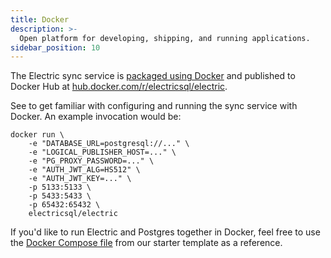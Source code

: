 ```yaml
---
title: Docker
description: >-
  Open platform for developing, shipping, and running applications.
sidebar_position: 10
---
```


The Electric sync service is [packaged using Docker](https://github.com/electric-sql/electric/blob/main/components/electric/Dockerfile) and published to Docker Hub at [hub.docker.com/r/electricsql/electric](https://hub.docker.com/r/electricsql/electric).

See <DocPageLink path="usage/installation/service" /> to get familiar with configuring and running the sync service with Docker. An example invocation would be:

```shell
docker run \
    -e "DATABASE_URL=postgresql://..." \
    -e "LOGICAL_PUBLISHER_HOST=..." \
    -e "PG_PROXY_PASSWORD=..." \
    -e "AUTH_JWT_ALG=HS512" \
    -e "AUTH_JWT_KEY=..." \
    -p 5133:5133 \
    -p 5433:5433 \
    -p 65432:65432 \
    electricsql/electric
```

If you'd like to run Electric and Postgres together in Docker, feel free to use the [Docker Compose file][1] from our starter template as a reference.

[1]: https://github.com/electric-sql/electric/blob/main/examples/starter/template/backend/compose/docker-compose.yaml

